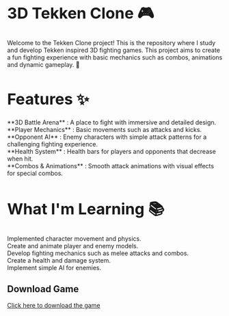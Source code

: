 <h1 style="font-size: 36px;">3D Tekken Clone 🎮</h1>

Welcome to the Tekken Clone project! This is the repository where I study and develop Tekken inspired 3D fighting games. This project aims to create a fun fighting experience with basic mechanics such as combos, animations and dynamic gameplay. 🚀

<h1 style="font-size: 36px;">Features ✨</h1>
**3D Battle Arena** : A place to fight with immersive and detailed design. <br>
**Player Mechanics** : Basic movements such as attacks and kicks. <br>
**Opponent AI** : Enemy characters with simple attack patterns for a challenging fighting experience. <br>
**Health System** : Health bars for players and opponents that decrease when hit. <br>
**Combos & Animations** : Smooth attack animations with visual effects for special combos. <br>


<h1 style="font-size: 36px;">What I'm Learning 📚</h1>
Implemented character movement and physics. <br>
Create and animate player and enemy models. <br>
Develop fighting mechanics such as melee attacks and combos. <br>
Create a health and damage system. <br>
Implement simple AI for enemies. <br>


## Download Game
[Click here to download the game](https://drive.google.com/uc?export=download&id=1Dla9o_rbsYSf5t0ccpVvWkK2NJyb9ByJ)
